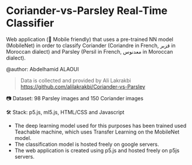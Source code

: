 # Coriander-vs-Parsley Real-Time Classifier
Web application (📱 Mobile friendly) that uses a pre-trained NN model (MobileNet) in order to classify Coriander (Coriandre in French, قزبر in Moroccan dialect) and Parsley (Persil in French, معدنوس in Moroccan dialect).

@author: Abdelhamid ALAOUI

> Data is collected and provided by Ali Lakrakbi https://github.com/alilakrakbi/Coriander-vs-Parsley

📷 Dataset: 98 Parsley images and 150  Coriander images

🛠 Stack: p5.js, ml5.js, HTML/CSS and Javascript

* The deep learning model used for this purposes has been trained used Teachable machine, which uses Transfer Learning on the MobileNet model.
* The classification model is hosted freely on google servers.
* The web application is created using p5.js and hosted freely on p5js servers. 

